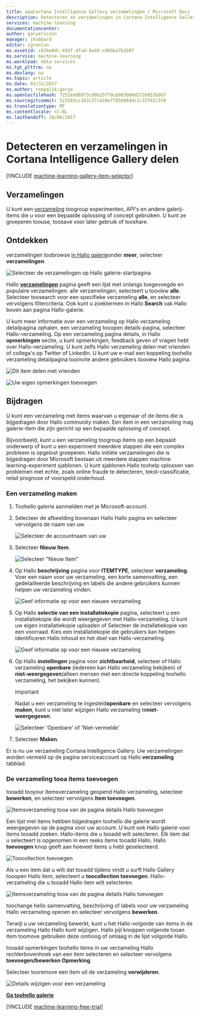 ```yaml
---
title: aaaCortana Intelligence Gallery verzamelingen | Microsoft Docs
description: Detecteren en verzamelingen in Cortana Intelligence Gallery delen.
services: machine-learning
documentationcenter: 
author: garyericson
manager: jhubbard
editor: cgronlun
ms.assetid: c834a0dc-492f-4fa4-8a48-c86bba7b2b97
ms.service: machine-learning
ms.workload: data-services
ms.tgt_pltfrm: na
ms.devlang: na
ms.topic: article
ms.date: 03/31/2017
ms.author: roopalik;garye
ms.openlocfilehash: 7252edd8973c90b25f79cb903b00d2f26853bdd7
ms.sourcegitcommit: 523283cc1b3c37c428e77850964dc1c33742c5f0
ms.translationtype: MT
ms.contentlocale: nl-NL
ms.lasthandoff: 10/06/2017
---
```

# <a name="discover-and-share-collections-in-cortana-intelligence-gallery"></a>Detecteren en verzamelingen in Cortana Intelligence Gallery delen
[!INCLUDE [machine-learning-gallery-item-selector](../../includes/machine-learning-gallery-item-selector.md)]

## <a name="collections"></a>Verzamelingen
U kunt een [verzameling](https://gallery.cortanaintelligence.com/collections) toogroup experimenten, API's en andere galerij-items die u voor een bepaalde oplossing of concept gebruiken. U kunt ze groeperen toouse, toosave voor later gebruik of tooshare.

## <a name="discover"></a>Ontdekken
verzamelingen toobrowse [in Hallo galerie](http://gallery.cortanaintelligence.com)onder **meer**, selecteer **verzamelingen**.

![Selecteer de verzamelingen op Hallo galerie-startpagina](media/machine-learning-gallery-collections/select-collections-in-gallery.png)

Hallo  **[verzamelingen](https://gallery.cortanaintelligence.com/collections)**  pagina geeft een lijst met onlangs toegevoegde en populaire verzamelingen. alle verzamelingen, selecteert u tooview **alle**. Selecteer toosearch voor een specifieke verzameling **alle**, en selecteer vervolgens filtercriteria. Ook kunt u zoektermen in Hallo **Search** vak Hallo boven aan pagina Hallo-galerie.

U kunt meer informatie over een verzameling op Hallo verzameling detailpagina ophalen. een verzameling tooopen details-pagina, selecteer Hallo-verzameling. Op een verzameling pagina details, in Hallo **opmerkingen** sectie, u kunt opmerkingen, feedback geven of vragen hebt over Hallo-verzameling. U kunt zelfs Hallo verzameling delen met vrienden of collega's op Twitter of LinkedIn. U kunt uw e-mail een koppeling toohello verzameling detailpagina tooinvite andere gebruikers tooview Hallo pagina.

![Dit item delen met vrienden](media/machine-learning-gallery-how-to-use-contribute-publish/share-links.png)

![Uw eigen opmerkingen toevoegen](media/machine-learning-gallery-how-to-use-contribute-publish/comments.png)

## <a name="contribute"></a>Bijdragen
U kunt een verzameling met items waarvan u eigenaar of de items die is bijgedragen door Hallo community maken. Een item in een verzameling mag galerie-item die zijn gericht op een bepaalde oplossing of concept.

Bijvoorbeeld, kunt u een verzameling toogroup items op een bepaald onderwerp of kunt u een experiment meerdere stappen die een complex probleem is opgelost groeperen. Hallo initiële verzamelingen die is bijgedragen door Microsoft bestaan uit meerdere stappen machine learning-experiment sjablonen. U kunt sjablonen Hallo toohelp oplossen van problemen met echte, zoals online fraude te detecteren, tekst-classificatie, retail prognose of voorspeld onderhoud.

### <a name="create-a-collection"></a>Een verzameling maken

1. Toohello galerie aanmelden met je Microsoft-account.

2.  Selecteer de afbeelding bovenaan Hallo Hallo pagina en selecteer vervolgens de naam van uw.
  
    ![Selecteer de accountnaam van uw](media/machine-learning-gallery-collections/click-account-name.png)

3. Selecteer **Nieuw Item**.
   
    ![Selecteer "Nieuw Item"](media/machine-learning-gallery-collections/click-new-item.png)
4. Op Hallo **beschrijving** pagina voor **ITEMTYPE**, selecteer **verzameling**. Voer een naam voor uw verzameling, een korte samenvatting, een gedetailleerde beschrijving en labels die andere gebruikers kunnen helpen uw verzameling vinden.
   
    ![Geef informatie op voor een nieuwe verzameling](media/machine-learning-gallery-collections/create-collection-page-1.png)
5. Op Hallo **selectie van een installatiekopie** pagina, selecteert u een installatiekopie die wordt weergegeven met Hallo-verzameling. U kunt uw eigen installatiekopie uploaden of Selecteer de installatiekopie van een voorraad. Kies een installatiekopie die gebruikers kan helpen identificeren Hallo inhoud en het doel van Hallo-verzameling.
   
    ![Geef informatie op voor een nieuwe verzameling](media/machine-learning-gallery-collections/create-collection-page-2.png)
6. Op Hallo **instellingen** pagina voor **zichtbaarheid**, selecteer of Hallo verzameling **openbare** (iedereen kan Hallo verzameling bekijken) of **niet-weergegeven**(alleen mensen met een directe koppeling toohello verzameling, het bekijken kunnen).
   
   > [!IMPORTANT]
   > Nadat u een verzameling te ingesteld**openbare** en selecteer vervolgens **maken**, kunt u niet later wijzigen Hallo verzameling te**niet-weergegeven**.
   > 
   > 
   
    ![Selecteer 'Openbare' of 'Niet-vermelde'](media/machine-learning-gallery-collections/create-collection-page-3.png)
7. Selecteer **Maken**.

Er is nu uw verzameling Cortana Intelligence Gallery. Uw verzamelingen worden vermeld op de pagina serviceaccount op Hallo **verzameling** tabblad.

### <a name="add-items-tooa-collection"></a>De verzameling tooa items toevoegen
tooadd tooyour itemsverzameling geopend Hallo verzameling, selecteer **bewerken**, en selecteer vervolgens **Item toevoegen**.

![Itemsverzameling tooa van de pagina details Hallo toevoegen](media/machine-learning-gallery-collections/add-to-collection-from-details-page.png)

Een lijst met items hebben bijgedragen toohello die galerie wordt weergegeven op de pagina voor uw account. U kunt ook Hallo galerie voor items tooadd zoeken. Hallo-items die u tooadd wilt selecteren. Elk item dat u selecteert is opgenomen in een reeks items tooadd Hallo. Hallo **toevoegen** knop geeft aan hoeveel items u hebt geselecteerd.

![Toocollection toevoegen](media/machine-learning-gallery-collections/add-to-collection.png)

Als u een item dat u wilt dat tooadd tijdens vindt u surft Hallo Gallery tooopen Hallo item, selecteert u **toocollection toevoegen**. Hallo-verzameling die u tooadd Hallo item wilt selecteren.

![Itemsverzameling tooa van de pagina details Hallo toevoegen](media/machine-learning-gallery-collections/add-to-collection-from-item-details.png)

toochange hello samenvatting, beschrijving of labels voor uw verzameling Hallo verzameling openen en selecteer vervolgens **bewerken**. 

Terwijl u uw verzameling bewerkt, kunt u het Hallo-volgorde van items in de verzameling Hallo Hallo kunt wijzigen. Hallo pijl knoppen volgende tooan item toomove gebruiken deze omhoog of omlaag in de lijst volgorde Hallo. 

tooadd opmerkingen toohello items in uw verzameling Hallo rechterbovenhoek van een item selecteren en selecteer vervolgens **toevoegen/bewerken Opmerking**. 

Selecteer tooremove een item uit de verzameling **verwijderen**.

![Details wijzigen voor een verzameling](media/machine-learning-gallery-collections/change-collection-details.png)

**[Ga toohello galerie](http://gallery.cortanaintelligence.com)**

[!INCLUDE [machine-learning-free-trial](../../includes/machine-learning-free-trial.md)]

